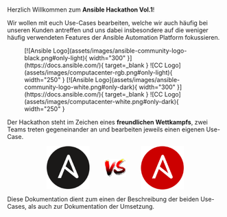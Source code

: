 #

Herzlich Willkommen zum **Ansible Hackathon Vol.1**!

Wir wollen mit euch Use-Cases bearbeiten, welche wir auch häufig bei unseren Kunden antreffen und uns dabei insbesondere auf die weniger häufig verwendeten Features der Ansible Automation Platform fokussieren.

<figure markdown="span">
  [![Ansible Logo](assets/images/ansible-community-logo-black.png#only-light){ width="300" }](https://docs.ansible.com/){ target=_blank } ![CC Logo](assets/images/computacenter-rgb.png#only-light){ width="250" }
  [![Ansible Logo](assets/images/ansible-community-logo-white.png#only-dark){ width="300" }](https://docs.ansible.com/){ target=_blank } ![CC Logo](assets/images/computacenter-white.png#only-dark){ width="250" }
  <figcaption></figcaption>
</figure>

Der Hackathon steht im Zeichen eines **freundlichen Wettkampfs**, zwei Teams treten gegeneinander an und bearbeiten jeweils einen eigenen Use-Case.

<p align="center">
    <img style="vertical-align: middle" src="assets/images/ansible-logo-black.png" width="100"> &nbsp; &nbsp; &nbsp; &nbsp;
    <img style="vertical-align: middle" src="assets/images/versus.png" width="50"> &nbsp; &nbsp; &nbsp; &nbsp;
    <img style="vertical-align: middle" src="assets/images/ansible-logo-red.png" width="100">
</p>

Diese Dokumentation dient zum einen der Beschreibung der beiden Use-Cases, als auch zur Dokumentation der Umsetzung.
